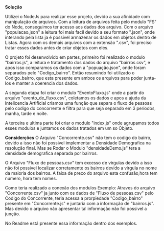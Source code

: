 **Solução**

Utilizei o NodeJs para realizar esse projeto, devido a sua afinidade com manipulação de arquivos.
Com a leitura de arquivos feita pelo modulo "FS" do Node, conseguimos ter acesso aos dados dos arquivo.
Com o arquivo "populacao.json" a leitura foi mais facil devido a seu formato ".json", onde interando pela lista
ja é possivel armazenar os dados em objetos dentro de Listas.
Agora com os demais arquivos com a extensão ".csv", foi preciso tratar esses dados antes de criar objetos com eles.

O projeto foi desenvolvido em partes, primeiro foi realizado o modulo "bairros.js", a leitura e tratamento dos dados do
arquivo "bairros.csv", e apos isso comparamos os dados com a "popuação.json", onde foram separados pelo "Codigo_bairro". Então
resumindo foi utilizado o Codigo_bairro, que esta presente em ambos os arquivos para poder junta-los e manter a coerencia dos dados.

A segunda etapa foi criar o modulo "EventoFluxo.js" onde a partir do arquivo "evento_de_fluxo.csv", coletamos os dados
e apos a ajuda da Intelicencia Artificial criamos uma função que separa o fluxo de pessoas pelo codigo do concorrente
e filtra para que seja separado em 3 periodos, manha, tarde e noite.

A terceira e ultima parte foi criar o modulo "index.js" onde agrupamos todos esses modulos e juntamos os dados tratados em um so Objeto.

**Considerções**
O Arquivo "Concorrente.csv" não tem o codigo do bairro, devido a isso não foi possivel implementar a Densidade Demografica na resolução final.
Mas se Rodar o Modulo "densidadeDemo.js" tera a densidade demografica separada por bairros.

O Arquivo "Fluxo de pessoas.csv" tem excesso de virgulas devido a isso não foi possivel localizar corretamente os bairros devido a virgula
no nome da maioria dos bairros. A faixa de preco do arquivo esta confusão,hora tem numero, hora tem nomes.

Como teria realizado a conexão dos modulos
Exemplo:
Atraves do arquivo "Concorrente.csv" ja junto com os dados de "Fluxo de pessoas.csv" pelo Codigo do Concorrente, teria acessa a prorpiedade
"Codigo_bairro" presente em "Concorrente.js" e juntaria com a informação de "bairros.js". Mas devido o arquivo não apresentar tal informação
não foi possivel a junção.

No Readme está presente essa informação dentro dos exemplos.

